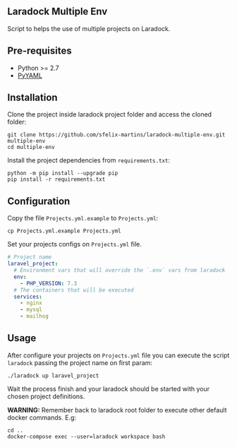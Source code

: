 ## Laradock Multiple Env

Script to helps the use of multiple projects on Laradock.

## Pre-requisites

- Python >= 2.7
- [PyYAML](https://pyyaml.org/wiki/PyYAMLDocumentation)

## Installation

Clone the project inside laradock project folder and access the cloned folder:

```shell script
git clone https://github.com/sfelix-martins/laradock-multiple-env.git multiple-env
cd multiple-env
```

Install the project dependencies from `requirements.txt`:

```shell script
python -m pip install --upgrade pip
pip install -r requirements.txt
```

## Configuration

Copy the file `Projects.yml.example` to `Projects.yml`:

```shell script
cp Projects.yml.example Projects.yml
```

Set your projects configs on `Projects.yml` file.

```yaml
# Project name
laravel_project:
  # Environment vars that will override the `.env` vars from laradock
  env:
    - PHP_VERSION: 7.3
  # The containers that will be executed
  services:
    - nginx
    - mysql
    - mailhog
```

## Usage

After configure your projects on `Projects.yml` file you can execute the script
`laradock` passing the project name on first param:

```shell script
./laradock up laravel_project
```

Wait the process finish and your laradock should be started with your chosen
project definitions.

**WARNING:** Remember back to laradock root folder to execute other default docker commands. E.g:

```shell script
cd ..
docker-compose exec --user=laradock workspace bash
```
